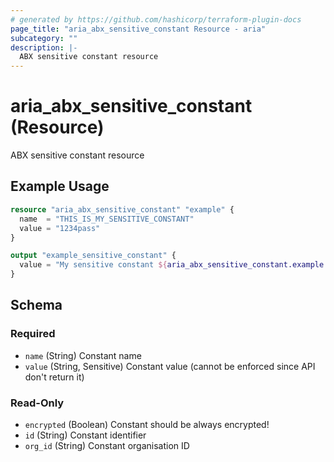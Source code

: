 ```yaml
---
# generated by https://github.com/hashicorp/terraform-plugin-docs
page_title: "aria_abx_sensitive_constant Resource - aria"
subcategory: ""
description: |-
  ABX sensitive constant resource
---
```


# aria_abx_sensitive_constant (Resource)

ABX sensitive constant resource

## Example Usage

```terraform
resource "aria_abx_sensitive_constant" "example" {
  name  = "THIS_IS_MY_SENSITIVE_CONSTANT"
  value = "1234pass"
}

output "example_sensitive_constant" {
  value = "My sensitive constant ${aria_abx_sensitive_constant.example.name} ID is ${aria_abx_sensitive_constant.example.id}"
}
```

<!-- schema generated by tfplugindocs -->
## Schema

### Required

- `name` (String) Constant name
- `value` (String, Sensitive) Constant value (cannot be enforced since API don't return it)

### Read-Only

- `encrypted` (Boolean) Constant should be always encrypted!
- `id` (String) Constant identifier
- `org_id` (String) Constant organisation ID
